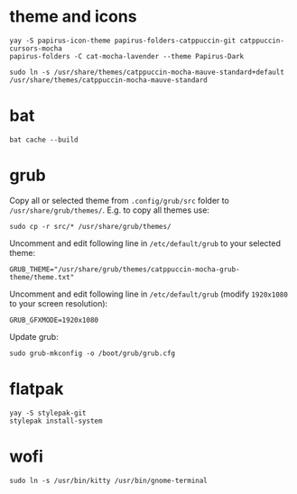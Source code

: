 # theme and icons
```shell
yay -S papirus-icon-theme papirus-folders-catppuccin-git catppuccin-cursors-mocha
papirus-folders -C cat-mocha-lavender --theme Papirus-Dark

sudo ln -s /usr/share/themes/catppuccin-mocha-mauve-standard+default /usr/share/themes/catppuccin-mocha-mauve-standard
```

# bat
```shell
bat cache --build
```

# grub
Copy all or selected theme from `.config/grub/src` folder to
`/usr/share/grub/themes/`. E.g. to copy all themes use:
```shell
sudo cp -r src/* /usr/share/grub/themes/
```
Uncomment and edit following line in `/etc/default/grub` to your selected
theme:

```shell
GRUB_THEME="/usr/share/grub/themes/catppuccin-mocha-grub-theme/theme.txt"
```
Uncomment and edit following line in `/etc/default/grub` (modify `1920x1080` to your screen resolution):

```shell
GRUB_GFXMODE=1920x1080
```
Update grub:

```shell
sudo grub-mkconfig -o /boot/grub/grub.cfg
```

# flatpak
```shell
yay -S stylepak-git
stylepak install-system
```

# wofi
```shell
sudo ln -s /usr/bin/kitty /usr/bin/gnome-terminal
```